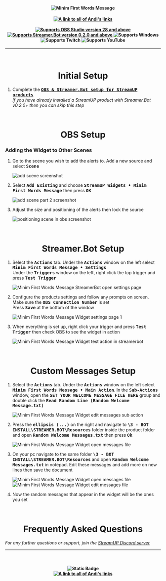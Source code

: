 <h4 align="center">
  <img src="../Assets/Minim First Words Message Widget - Banner.png" alt="Minim First Words Message">
</h4>

<h4 align="center">
  <a href="https://andistonemedia.mystl.ink">
    <img alt="A link to all of Andi's links" src="https://img.shields.io/badge/Created%20by%20Andi%20Stone%20(Andilippi)-white?style=for-the-badge">
  </a>
  <br><br>
    <a href="https://obsproject.com">
        <img alt="Supports OBS Studio version 28 and above" src="https://img.shields.io/badge/OBS Studio-28%2B-FFFFFF?style=for-the-badge&labelColor=1e1a1d">
    </a>
    <a href="https://streamer.bot">
        <img alt="Supports Streamer.Bot version 0.2.0 and above" src="https://img.shields.io/badge/Streamer.Bot-v0.2.0+-%23FFFFFF?style=for-the-badge&labelColor=9038e8">
    </a>
    <img alt="Supports Windows" src="https://img.shields.io/badge/Windows-%23FFFFFF?style=for-the-badge&logo=windows&labelColor=00a2ed">
  <br>
  <img alt="Supports Twitch" src="https://img.shields.io/badge/Supports Twitch-6441a5?style=for-the-badge&logo=twitch&logoColor=white">
  <img alt="Supports YouTube" src="https://img.shields.io/badge/Supports YouTube-red?style=for-the-badge&logo=youtube&logoColor=white"> 
</h4>

---

<br>

<h1 align="center">Initial Setup
</h1>

1. Complete the <kbd><b><a href="https://github.com/StreamUPTips/ReadMe-Files/blob/main/StreamUP-Product-Install-Guide.md">OBS & Streamer.Bot setup for StreamUP products</b></kbd><br></a>
*If you have already installed a StreamUP product with Streamer.Bot v0.2.0+ then you can skip this step*

<br>

<h1 align="center">OBS Setup
</h1>
<h3>Adding the Widget to Other Scenes</h3>

1. Go to the scene you wish to add the alerts to. Add a new source and select <kbd><b>Scene</b></kbd><br>

    <img src="../Assets/Minim First Words Message Widget - OBS Add Scene 1.png" alt="add scene screenshot"><br>

1. Select <kbd><b>Add Existing</b></kbd> and choose <kbd><b>StreamUP Widgets • Minim First Words Message</b></kbd> then press <kbd><b>OK</b></kbd><br>

    <img src="../Assets/Minim First Words Message Widget - OBS Add Scene 2.png" alt="add scene part 2 screenshot"><br>

1. Adjust the size and positioning of the alerts then lock the source<br>

    <img src="../Assets/Minim First Words Message Widget - Position In OBS.png" alt="positioning scene in obs screenshot">

<br>

<h1 align="center">
        Streamer.Bot Setup
</h1>

1. Select the <kbd><b>Actions</b></kbd> tab. Under the <kbd><b>Actions</b></kbd> window on the left select <kbd><b>Minim First Words Message • Settings</b></kbd><br>
Under the <kbd><b>Triggers</b></kbd> window on the left, right click the top trigger and press <kbd><b>Test Trigger</b></kbd><br>

   <img src="../Assets/Minim First Words Message Widget - Open Settings.png" alt="Minim First Words Message StreamerBot open settings page"><br>

2. Configure the products settings and follow any prompts on screen. Make sure the <kbd><b>OBS Connection Number</b></kbd> is set<br>
Press <kbd><b>Save</b></kbd> at the bottom of the window<br>

    <img src="../Assets/Minim First Words Message Widget - Settings 1.png" alt="Minim First Words Message Widget settings page 1">

3.  When everything is set up, right click your trigger and press <kbd><b>Test Trigger</b></kbd> then check OBS to see the widget in action<br>

    <img src="../Assets/Minim First Words Message Widget - Test Main Action.png" alt="Minim First Words Message Widget test action in streamerbot"><br>

<br>

<h1 align="center">
        Custom Messages Setup
</h1>

1. Select the <kbd><b>Actions</b></kbd> tab. Under the <kbd><b>Actions</b></kbd> window on the left select <kbd><b>Minim First Words Message • Main Action</b></kbd>. In the <kbd><b>Sub-Actions</b></kbd> window, open the <kbd><b>SET YOUR WELCOME MESSAGE FILE HERE</b></kbd> group and double click the <kbd><b>Read Random Line (Random Welcome Message.txt)</b></kbd>

    <img src="../Assets/Minim First Words Message Widget - Edit Messages 1.png" alt="Minim First Words Message Widget edit messages sub action"><br>

2. Press the <kbd><b>ellipsis (...)</b></kbd> on the right and navigate to <kbd><b>\3 - BOT INSTALL\STREAMER.BOT\Resources</b></kbd> folder inside the product folder and open <kbd><b>Random Welcome Messages.txt</b></kbd> then press <kbd><b>Ok</b></kbd>

    <img src="../Assets/Minim First Words Message Widget - Edit Messages 2.png" alt="Minim First Words Message Widget open messages file"><br>

3. On your pc navigate to the same folder <kbd><b>\3 - BOT INSTALL\STREAMER.BOT\Resources</b></kbd> and open <kbd><b>Random Welcome Messages.txt</b></kbd> in notepad. Edit these messages and add more on new lines then save the document

    <img src="../Assets/Minim First Words Message Widget - Edit Messages 3.png" alt="Minim First Words Message Widget open messages file"><br>
    <img src="../Assets/Minim First Words Message Widget - Edit Messages 4.png" alt="Minim First Words Message Widget edit messages file"><br>

4. Now the random messages that appear in the widget will be the ones you set

<br>

<h1 align="center">
        Frequently Asked Questions
</h1>

*For any further questions or support, join the [StreamUP Discord server](https://discord.com/invite/RnDKRaVCEu?)*

---

<br>

<h4 align="center">
  <img alt="Static Badge" src="https://img.shields.io/badge/A%20StreamUP%20Product-%23fc6caf?style=for-the-badge"><br>
  <a href="https://andistonemedia.mystl.ink">
    <img alt="A link to all of Andi's links" src="https://img.shields.io/badge/Created%20by%20Andi%20Stone%20(Andilippi)-white?style=for-the-badge">
  </a>  
</h4>
